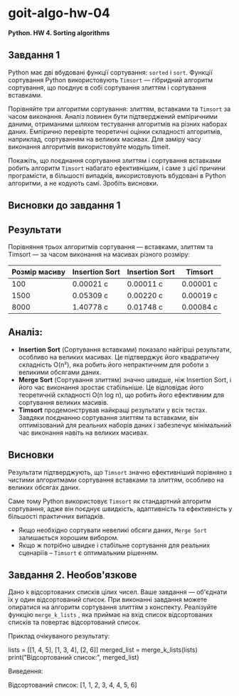# goit-algo-hw-04
**Python. HW 4. Sorting algorithms**

## Завдання 1

Python має дві вбудовані функції сортування: `sorted` і `sort`. Функції сортування Python використовують `Timsort` — гібридний алгоритм сортування, що поєднує в собі сортування злиттям і сортування вставками.

Порівняйте три алгоритми сортування: злиттям, вставками та `Timsort` за часом виконання. Аналіз повинен бути підтверджений емпіричними даними, отриманими шляхом тестування алгоритмів на різних наборах даних. Емпірично перевірте теоретичні оцінки складності алгоритмів, наприклад, сортуванням на великих масивах. Для заміру часу виконання алгоритмів використовуйте модуль timeit.

Покажіть, що поєднання сортування злиттям і сортування вставками робить алгоритм `Timsort` набагато ефективнішим, і саме з цієї причини програмісти, в більшості випадків, використовують вбудовані в Python алгоритми, а не кодують самі. Зробіть висновки.

## Висновки до завдання 1

## Результати

Порівняння трьох алгоритмів сортування — вставками, злиттям та Timsort — за часом виконання на масивах різного розміру:

| Розмір масиву | Insertion Sort | Insertion Sort | Timsort   |
| ------------- | -------------- | -------------- | --------- |
| 100           | 0.00021 с      | 0.00011 с      | 0.00001 с |
| 1500          | 0.05309 с      | 0.00220 с      | 0.00019 с |
| 8000          | 1.40778 с      | 0.01748 с      | 0.00084 с |


## Аналіз:
- **Insertion Sort** (Сортування вставками) показало найгірші результати, особливо на великих масивах. Це підтверджує його квадратичну складність O(n²), яка робить його непрактичним для роботи з великими обсягами даних.
- **Merge Sort** (Сортування злиттям) значно швидше, ніж Insertion Sort, і його час виконання зростає стабільніше. Це відповідає його теоретичній складності O(n log n), що робить його ефективним для сортування великих масивів.
- **Timsort** продемонстрував найкращі результати у всіх тестах. Завдяки поєднанню сортування злиттям та вставками, він оптимізований для реальних наборів даних і забезпечує мінімальний час виконання навіть на великих масивах.

## Висновки

Результати підтверджують, що `Timsort` значно ефективніший порівняно з чистими алгоритмами сортування вставками та злиттям, особливо на великих обсягах даних.

Саме тому Python використовує `Timsort` як стандартний алгоритм сортування, адже він поєднує швидкість, адаптивність та ефективність у більшості практичних випадків.

- Якщо необхідно сортувати невеликі обсяги даних, `Merge Sort` залишається хорошим вибором.
- Якщо ж потрібно швидке і стабільне сортування для реальних сценаріїв – `Timsort` є оптимальним рішенням.

## Завдання 2. Необов'язкове

Дано `k` відсортованих списків цілих чисел. Ваше завдання — об'єднати їх у один відсортований список. При виконанні завдання можете опиратися на алгоритм сортування злиттям з конспекту. Реалізуйте функцію `merge_k_lists` , яка приймає на вхід список відсортованих списків та повертає відсортований список.

Приклад очікуваного результату:

lists = [[1, 4, 5], [1, 3, 4], [2, 6]]
merged_list = merge_k_lists(lists)
print("Відсортований список:", merged_list)

Виведення:

Відсортований список: [1, 1, 2, 3, 4, 4, 5, 6]


